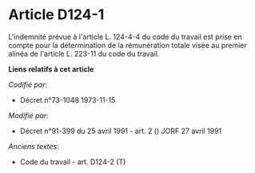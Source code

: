 # Article D124-1

L'indemnité prévue à l'article L. 124-4-4 du code du travail est prise en compte pour la détermination de la rémunération
totale visée au premier alinéa de l'article L. 223-11 du code du travail.

**Liens relatifs à cet article**

_Codifié par_:

  - Décret n°73-1048 1973-11-15

_Modifié par_:

  - Décret n°91-399 du 25 avril 1991 - art. 2 () JORF 27 avril 1991

_Anciens textes_:

  - Code du travail - art. D124-2 (T)
